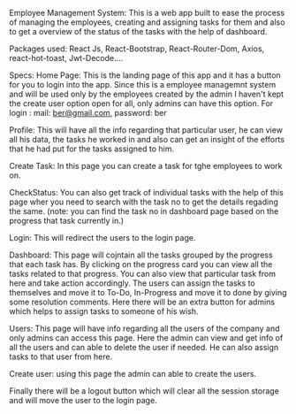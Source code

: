 Employee Management System: 
This is a web app built to ease the process of managing the employees, creating and assigning tasks for them and also to get a overview of the status of the tasks with the help of dashboard.

Packages used: React Js, React-Bootstrap, React-Router-Dom, Axios, react-hot-toast, Jwt-Decode....

Specs:
Home Page: This is the landing page of this app and it has a button for you to login into the app. Since this is a employee managemnt system and will be used only by the employees created by the admin I haven't kept the create user option open for all, only admins can have this option.
For login : mail: ber@gmail.com, password: ber

Profile: This will have all the info regarding that particular user, he can view all his data, the tasks he worked in and also can get an insight of the efforts that he had put for the tasks assigned to him.

Create Task: In this page you can create a task for tghe employees to work on.

CheckStatus: You can also get track of individual tasks with the help of this page wher you need to search with the task no to get the details regading the same. (note: you can find the task no in dashboard page based on the progress that task currently in.)

Login: This will redirect the users to the login page.

Dashboard: This page will cojntain all the tasks grouped by the progress that each task has. By clicking on the progress card you can view all the tasks related to that progress. You can also view that particular task from here and take action accordingly. The users can assign the tasks to themselves and move it to To-Do, In-Progress and move it to done by giving some resolution comments. Here there will be an extra button for admins which helps to assign tasks to someone of his wish.

Users: This page will have info regarding all the users of the company and only admins can access this page. Here the admin can view and get info of all the users and can able to delete the user if needed. He can also assign tasks to that user from here.

Create user: using this page the admin can able to create the users.

Finally there will be a logout button which will clear all the session storage and will move the user to the login page.
